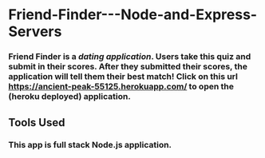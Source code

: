 # Friend-Finder---Node-and-Express-Servers

### Friend Finder is a _dating application_.  Users take this quiz and submit in their scores.  After they submitted their scores, the application will tell them their best match! Click on this url https://ancient-peak-55125.herokuapp.com/ to open the  (heroku deployed) application.

## Tools Used
### This app is full stack Node.js application.  
